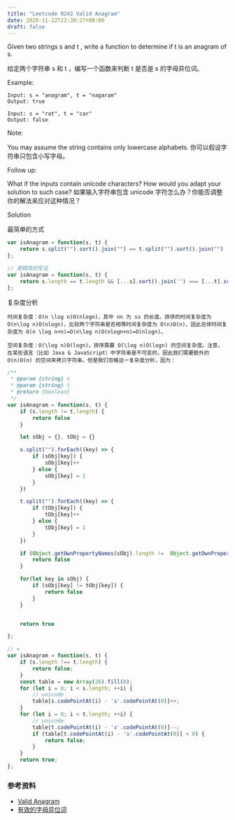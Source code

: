 ```yaml
---
title: "Leetcode 0242 Valid Anagram"
date: 2020-11-22T22:38:27+08:00
draft: false
---
```


Given two strings s and t , write a function to determine if t is an anagram of s.

给定两个字符串 s 和 t ，编写一个函数来判断 t 是否是 s 的字母异位词。

Example:

```
Input: s = "anagram", t = "nagaram"
Output: true

Input: s = "rat", t = "car"
Output: false
```

Note:

You may assume the string contains only lowercase alphabets.
你可以假设字符串只包含小写字母。

Follow up:

What if the inputs contain unicode characters? How would you adapt your solution to such case?
如果输入字符串包含 unicode 字符怎么办？你能否调整你的解法来应对这种情况？

Solution

最简单的方式

```js
var isAnagram = function(s, t) {
    return s.split("").sort().join("") == t.split("").sort().join("")
};

// 更精简的写法
var isAnagram = function(s, t) {
    return s.length == t.length && [...s].sort().join('') === [...t].sort().join('')
};
```

复杂度分析

    时间复杂度：O(n \log n)O(nlogn)，其中 nn 为 ss 的长度。排序的时间复杂度为 O(n\log n)O(nlogn)，比较两个字符串是否相等时间复杂度为 O(n)O(n)，因此总体时间复杂度为 O(n \log n+n)=O(n\log n)O(nlogn+n)=O(nlogn)。

    空间复杂度：O(\log n)O(logn)。排序需要 O(\log n)O(logn) 的空间复杂度。注意，在某些语言（比如 Java & JavaScript）中字符串是不可变的，因此我们需要额外的 O(n)O(n) 的空间来拷贝字符串。但是我们忽略这一复杂度分析，因为：


```js
/**
 * @param {string} s
 * @param {string} t
 * @return {boolean}
 */
var isAnagram = function(s, t) {
    if (s.length != t.length) {
        return false
    }

    let sObj = {}, tObj = {}

    s.split("").forEach((key) => {
        if (sObj[key]) {
            sObj[key]++
        } else {
            sObj[key] = 1
        }
    })

    t.split("").forEach((key) => {
        if (tObj[key]) {
            tObj[key]++
        } else {
            tObj[key] = 1
        }
    })

    if (Object.getOwnPropertyNames(sObj).length !=  Object.getOwnPropertyNames(tObj).length) {
        return false
    }

    for(let key in sObj) {
        if (sObj[key] != tObj[key]) {
            return false
        }
    }


    return true

};

// =
var isAnagram = function(s, t) {
    if (s.length !== t.length) {
        return false;
    }
    const table = new Array(26).fill(0);
    for (let i = 0; i < s.length; ++i) {
        // unicode
        table[s.codePointAt(i) - 'a'.codePointAt(0)]++;
    }
    for (let i = 0; i < t.length; ++i) {
        // unicode
        table[t.codePointAt(i) - 'a'.codePointAt(0)]--;
        if (table[t.codePointAt(i) - 'a'.codePointAt(0)] < 0) {
            return false;
        }
    }
    return true;
};
```

### 参考资料
- [Valid Anagram](https://leetcode.com/problems/valid-anagram/)
- [有效的字母异位词](https://leetcode-cn.com/problems/valid-anagram/)
